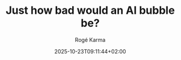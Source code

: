 ---
layout: post
title: "Just how bad would an AI bubble be?"
link: https://www.theatlantic.com/economy/archive/2025/09/ai-bubble-us-economy/684128/
author: "Rogé Karma"
published_date: "07/09/2025"
description: "L'ensemble de l'économie américaine est soutenu par la promesse de gains de productivité par l'IA qui semblent très loin de se concrétiser."
language: "en"
categories: "articles"
tags: "ia"
og-tags: "ia"
date: "2025-10-23T09:11:44+02:00"
permalink: /:categories/:year/:month/:day/:title/
---